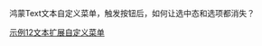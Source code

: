 鸿蒙Text文本自定义菜单，触发按钮后，如何让选中态和选项都消失？

[示例12文本扩展自定义菜单](https://developer.huawei.com/consumer/cn/doc/harmonyos-references/ts-basic-components-text#示例12文本扩展自定义菜单)